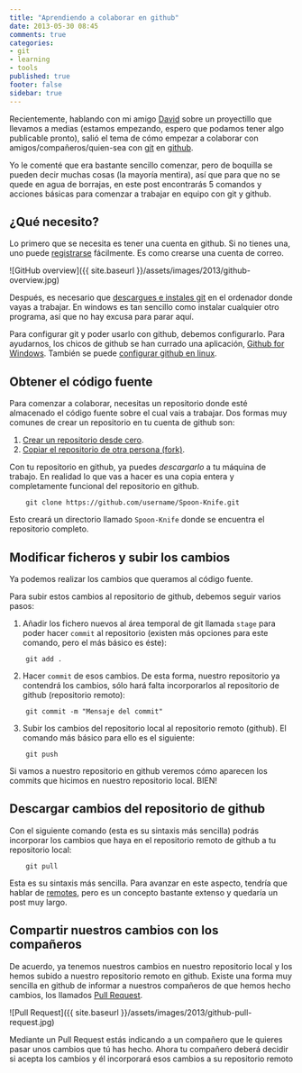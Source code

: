 ```yaml
---
title: "Aprendiendo a colaborar en github"
date: 2013-05-30 08:45
comments: true
categories: 
- git
- learning
- tools
published: true
footer: false
sidebar: true
---
```


Recientemente, hablando con mi amigo [David](http://twitter.com/dagarfol) sobre un 
proyectillo que llevamos a medias (estamos empezando, espero que podamos tener algo
publicable pronto), salió el tema de cómo empezar a colaborar con 
amigos/compañeros/quien-sea con [git](http://git-scm.com/) en [github](http://github.com). 

Yo le comenté que era bastante sencillo comenzar, pero de boquilla se pueden decir
muchas cosas (la mayoría mentira), así que para que no se quede en agua de borrajas, 
en este post encontrarás 5 comandos y acciones básicas para comenzar a 
trabajar en equipo con git y github.

<!-- more -->

## ¿Qué necesito?

Lo primero que se necesita es tener una cuenta en github. Si no tienes una, uno puede
[registrarse](https://github.com/users) fácilmente. Es como crearse una cuenta de correo.

![GitHub overview]({{ site.baseurl }}/assets/images/2013/github-overview.jpg)

Después, es necesario que [descargues e instales git](http://git-scm.com/downloads) 
en el ordenador donde vayas a trabajar. En windows es tan sencillo como instalar cualquier
otro programa, así que no hay excusa para parar aquí.

Para configurar git y poder usarlo con github, debemos configurarlo. Para ayudarnos, los 
chicos de github se han currado una aplicación, 
[Github for Windows](https://help.github.com/articles/set-up-git). También se puede 
[configurar github en linux](https://help.github.com/articles/set-up-git#platform-linux).

## Obtener el código fuente

Para comenzar a colaborar, necesitas un repositorio donde esté almacenado el código fuente
sobre el cual vais a trabajar. Dos formas muy comunes de crear un repositorio en tu
cuenta de github son:

1. [Crear un repositorio desde cero](https://help.github.com/articles/create-a-repo).
2. [Copiar el repositorio de otra persona (fork)](https://help.github.com/articles/fork-a-repo).

Con tu repositorio en github, ya puedes *descargarlo* a tu máquina de trabajo. En realidad
lo que vas a hacer es una copia entera y completamente funcional del repositorio en github.

```
	git clone https://github.com/username/Spoon-Knife.git
```
Esto creará un directorio llamado `Spoon-Knife` donde se encuentra el repositorio completo.

## Modificar ficheros y subir los cambios

Ya podemos realizar los cambios que queramos al código fuente. 

Para subir estos cambios al repositorio de github, debemos seguir varios pasos:

1. Añadir los fichero nuevos al área temporal de git llamada `stage` para poder hacer `commit`
al repositorio (existen más opciones para este comando, pero el más básico es éste):

```
	git add . 
```

2. Hacer `commit` de esos cambios. De esta forma, nuestro repositorio ya contendrá los cambios, 
sólo hará falta incorporarlos al repositorio de github (repositorio remoto):

```
	git commit -m "Mensaje del commit"
```

3. Subir los cambios del repositorio local al repositorio remoto (github). El comando más básico
para ello es el siguiente:

```
	git push
```

Si vamos a nuestro repositorio en github veremos cómo aparecen los commits que hicimos en nuestro
repositorio local. BIEN!

## Descargar cambios del repositorio de github

Con el siguiente comando (esta es su sintaxis más sencilla) podrás incorporar los cambios que haya
en el repositorio remoto de github a tu repositorio local:

```
	git pull
```

Esta es su sintaxis más sencilla. Para avanzar en este aspecto, tendría que hablar de 
[remotes](http://gitref.org/remotes/), pero es un concepto bastante extenso y quedaría un 
post muy largo.

## Compartir nuestros cambios con los compañeros

De acuerdo, ya tenemos nuestros cambios en nuestro repositorio local y los hemos subido a nuestro
repositorio remoto en github. Existe una forma muy sencilla en github de informar a nuestros compañeros
de que hemos hecho cambios, los llamados 
[Pull Request](https://help.github.com/articles/using-pull-requests).

![Pull Request]({{ site.baseurl }}/assets/images/2013/github-pull-request.jpg)

Mediante un Pull Request estás indicando a un compañero que le quieres pasar unos cambios que
tú has hecho. Ahora tu compañero deberá decidir si acepta los cambios y él incorporará esos 
cambios a su repositorio remoto
